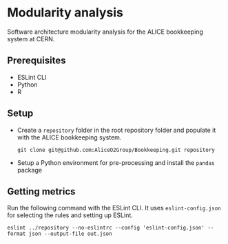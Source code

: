 # Modularity analysis
Software architecture modularity analysis for the ALICE bookkeeping system at CERN.

## Prerequisites
* ESLint CLI
* Python
* R

## Setup
* Create a ```repository``` folder in the root repository folder and populate it with the ALICE bookkeeping system.

  ```git clone git@github.com:AliceO2Group/Bookkeeping.git repository```

* Setup a Python environment for pre-processing and install the ```pandas``` package

## Getting metrics
Run the following command with the ESLint CLI. It uses ```eslint-config.json``` for selecting the rules and setting up ESLint.

```
eslint ../repository --no-eslintrc --config 'eslint-config.json' --format json --output-file out.json
```